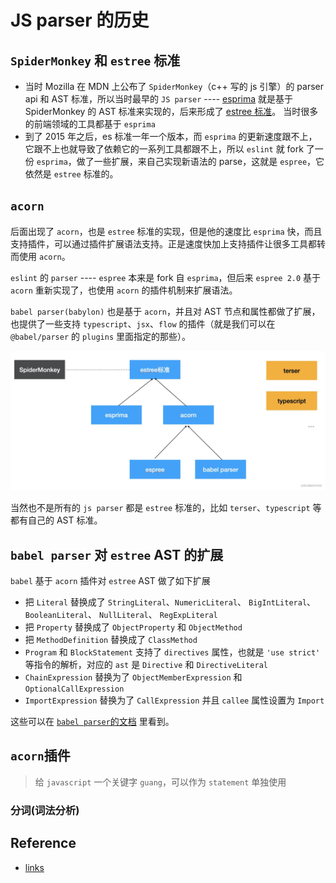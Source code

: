 # JS parser 的历史

## `SpiderMonkey` 和 `estree` 标准

- 当时 Mozilla 在 MDN 上公布了 `SpiderMonkey`（c++ 写的 js 引擎）的 parser api 和 AST 标准，所以当时最早的 `JS parser` ---- [esprima](https://link.juejin.cn/?target=https%3A%2F%2Fgithub.com%2Fjquery%2Fesprima) 就是基于 SpiderMonkey 的 AST 标准来实现的，后来形成了 [estree 标准](https://link.juejin.cn/?target=https%3A%2F%2Fgithub.com%2Festree%2Festree)。 当时很多的前端领域的工具都基于 `esprima`
- 到了 2015 年之后，es 标准一年一个版本，而 `esprima` 的更新速度跟不上，它跟不上也就导致了依赖它的一系列工具都跟不上，所以 `eslint` 就 fork 了一份 `esprima`，做了一些扩展，来自己实现新语法的 parse，这就是 `espree`，它依然是 `estree` 标准的。

## `acorn`

后面出现了 `acorn`，也是 `estree` 标准的实现，但是他的速度比 `esprima` 快，而且支持插件，可以通过插件扩展语法支持。正是速度快加上支持插件让很多工具都转而使用 `acorn`。

`eslint` 的 `parser` ---- `espree` 本来是 fork 自 `esprima`，但后来 `espree 2.0` 基于 `acorn` 重新实现了，也使用 `acorn` 的插件机制来扩展语法。

`babel parser(babylon)` 也是基于 `acorn`，并且对 AST 节点和属性都做了扩展，也提供了一些支持 `typescript`、`jsx`、`flow` 的插件（就是我们可以在 `@babel/parser` 的 `plugins` 里面指定的那些）。

![js parser 之间的关系](../../../assets/images/9f30072e7a774fbf85539daedb8813ad_tplv-k3u1fbpfcp-watermark.awebp)

当然也不是所有的 `js parser` 都是 `estree` 标准的，比如 `terser`、`typescript` 等都有自己的 AST 标准。

## `babel parser` 对 `estree` AST 的扩展

`babel` 基于 `acorn` 插件对 `estree` AST 做了如下扩展

- 把 `Literal` 替换成了 `StringLiteral`、`NumericLiteral`、 `BigIntLiteral`、 `BooleanLiteral`、 `NullLiteral`、 `RegExpLiteral`
- 把 `Property` 替换成了 `ObjectProperty` 和 `ObjectMethod`
- 把 `MethodDefinition` 替换成了 `ClassMethod`
- `Program` 和 `BlockStatement` 支持了 `directives` 属性，也就是 `'use strict'` 等指令的解析，对应的 `ast` 是 `Directive` 和 `DirectiveLiteral`
- `ChainExpression` 替换为了 `ObjectMemberExpression` 和 `OptionalCallExpression`
- `ImportExpression` 替换为了 `CallExpression` 并且 `callee` 属性设置为 `Import`

这些可以在 [`babel parser`的文档](https://link.juejin.cn/?target=https%3A%2F%2Fbabeljs.io%2Fdocs%2Fen%2Fbabel-parser%23output) 里看到。

## `acorn`插件

> 给 `javascript` 一个关键字 `guang`，可以作为 `statement` 单独使用

### 分词(词法分析)

## Reference

- [links](https://github.com/acornjs/acorn#plugin-developments)
